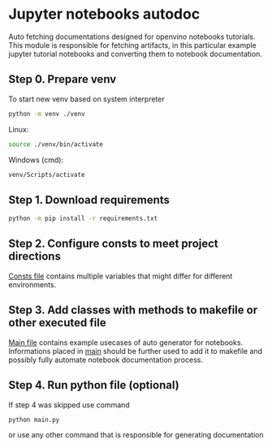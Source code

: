 # Jupyter notebooks autodoc

Auto fetching documentations designed for openvino notebooks tutorials.
This module is responsible for fetching artifacts, in this particular example jupyter tutorial notebooks and converting them to notebook documentation.

## Step 0. Prepare venv

To start new venv based on system interpreter

``` bash
python -m venv ./venv
```

Linux:

``` bash
source ./venv/bin/activate
```

Windows (cmd):

``` bash
venv/Scripts/activate
```

## Step 1. Download requirements

``` bash
python -m pip install -r requirements.txt
```

## Step 2. Configure consts to meet project directions

[Consts file](consts.py) contains multiple variables that might differ for different environments.

## Step 3. Add classes with methods to makefile or other executed file

[Main file](main.py) contains example usecases of auto generator for notebooks. Informations placed in [main](main.py) should be further used to add it to makefile and possibly fully automate notebook documentation process.

## Step 4. Run python file (optional)

If step 4 was skipped use command

``` bash
python main.py
```

or use any other command that is responsible for generating documentation
